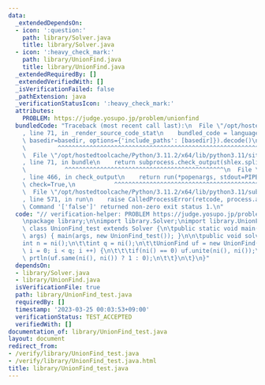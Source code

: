 ```yaml
---
data:
  _extendedDependsOn:
  - icon: ':question:'
    path: library/Solver.java
    title: library/Solver.java
  - icon: ':heavy_check_mark:'
    path: library/UnionFind.java
    title: library/UnionFind.java
  _extendedRequiredBy: []
  _extendedVerifiedWith: []
  _isVerificationFailed: false
  _pathExtension: java
  _verificationStatusIcon: ':heavy_check_mark:'
  attributes:
    PROBLEM: https://judge.yosupo.jp/problem/unionfind
  bundledCode: "Traceback (most recent call last):\n  File \"/opt/hostedtoolcache/Python/3.11.2/x64/lib/python3.11/site-packages/onlinejudge_verify/documentation/build.py\"\
    , line 71, in _render_source_code_stat\n    bundled_code = language.bundle(stat.path,\
    \ basedir=basedir, options={'include_paths': [basedir]}).decode()\n          \
    \         ^^^^^^^^^^^^^^^^^^^^^^^^^^^^^^^^^^^^^^^^^^^^^^^^^^^^^^^^^^^^^^^^^^^^^^^^^^^^^^^^^\n\
    \  File \"/opt/hostedtoolcache/Python/3.11.2/x64/lib/python3.11/site-packages/onlinejudge_verify/languages/user_defined.py\"\
    , line 71, in bundle\n    return subprocess.check_output(shlex.split(command))\n\
    \           ^^^^^^^^^^^^^^^^^^^^^^^^^^^^^^^^^^^^^^^^^^^^^\n  File \"/opt/hostedtoolcache/Python/3.11.2/x64/lib/python3.11/subprocess.py\"\
    , line 466, in check_output\n    return run(*popenargs, stdout=PIPE, timeout=timeout,\
    \ check=True,\n           ^^^^^^^^^^^^^^^^^^^^^^^^^^^^^^^^^^^^^^^^^^^^^^^^^^^^^^^^^\n\
    \  File \"/opt/hostedtoolcache/Python/3.11.2/x64/lib/python3.11/subprocess.py\"\
    , line 571, in run\n    raise CalledProcessError(retcode, process.args,\nsubprocess.CalledProcessError:\
    \ Command '['false']' returned non-zero exit status 1.\n"
  code: "// verification-helper: PROBLEM https://judge.yosupo.jp/problem/unionfind\n\
    \npackage library;\n\nimport library.Solver;\nimport library.UnionFind;\n\npublic\
    \ class UnionFind_test extends Solver {\n\tpublic static void main(final String[]\
    \ args) { main(args, new UnionFind_test()); }\n\n\tpublic void solve() {\n\t\t\
    int n = ni();\n\t\tint q = ni();\n\t\tUnionFind uf = new UnionFind(n);\n\t\tfor(int\
    \ i = 0; i < q; i ++) {\n\t\t\tif(ni() == 0) uf.unite(ni(), ni());\n\t\t\telse\
    \ prtln(uf.same(ni(), ni()) ? 1 : 0);\n\t\t}\n\t}\n}"
  dependsOn:
  - library/Solver.java
  - library/UnionFind.java
  isVerificationFile: true
  path: library/UnionFind_test.java
  requiredBy: []
  timestamp: '2023-03-25 00:03:53+09:00'
  verificationStatus: TEST_ACCEPTED
  verifiedWith: []
documentation_of: library/UnionFind_test.java
layout: document
redirect_from:
- /verify/library/UnionFind_test.java
- /verify/library/UnionFind_test.java.html
title: library/UnionFind_test.java
---
```

